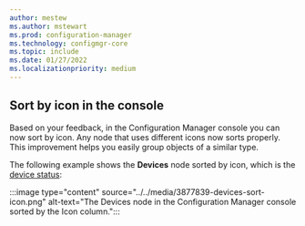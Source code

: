 ```yaml
---
author: mestew
ms.author: mstewart
ms.prod: configuration-manager
ms.technology: configmgr-core
ms.topic: include
ms.date: 01/27/2022
ms.localizationpriority: medium
---
```


## <a name="bkmk_sortico"></a> Sort by icon in the console

<!--3877839-->

Based on your feedback, in the Configuration Manager console you can now sort by icon. Any node that uses different icons now sorts properly. This improvement helps you easily group objects of a similar type.

The following example shows the **Devices** node sorted by icon, which is the [device status](../../../../clients/manage/monitor-clients.md#monitor-individual-clients):

:::image type="content" source="../../media/3877839-devices-sort-icon.png" alt-text="The Devices node in the Configuration Manager console sorted by the Icon column.":::
